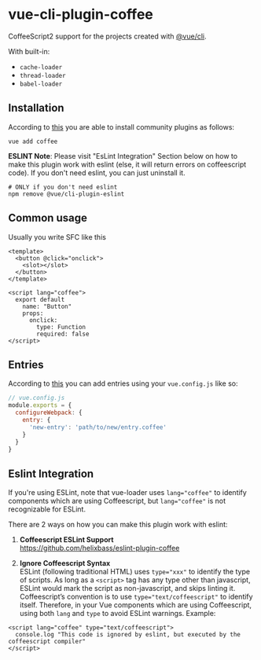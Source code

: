 # vue-cli-plugin-coffee

CoffeeScript2 support for the projects created with [@vue/cli](https://github.com/vuejs/vue-cli).

With built-in:
* `cache-loader`
* `thread-loader`
* `babel-loader`

## Installation

According to [this](https://cli.vuejs.org/guide/plugins-and-presets.html#installing-plugins-in-an-existing-project) you are able to install community plugins as follows:

```shell
vue add coffee
```

__ESLINT Note__: Please visit "EsLint Integration" Section below on how to make this plugin work with eslint (else, it will return errors on coffeescript code).
If you don't need eslint, you can just uninstall it.
```shell
# ONLY if you don't need eslint
npm remove @vue/cli-plugin-eslint
```

## Common usage

Usually you write SFC like this

```vue
<template>
  <button @click="onclick">
    <slot></slot>
  </button>
</template>

<script lang="coffee">
  export default
    name: "Button"
    props:
      onclick:
        type: Function
        required: false
</script>
```

## Entries

According to [this](https://cli.vuejs.org/config/#configurewebpack) you can add entries using your `vue.config.js` like so:

```javascript
// vue.config.js
module.exports = {
  configureWebpack: {
    entry: {
      'new-entry': 'path/to/new/entry.coffee'
    }
  }
}

```

## Eslint Integration
If you're using ESLint, note that vue-loader uses `lang="coffee"` to identify components which are using Coffeescript, but `lang="coffee"` is not recognizable for ESLint. 

There are 2 ways on how you can make this plugin work with eslint:

1. __Coffeescript ESLint Support__  
https://github.com/helixbass/eslint-plugin-coffee

2. __Ignore Coffeescript Syntax__  
ESLint (following traditional HTML) uses `type="xxx"` to identify the type of scripts. As long as a `<script>` tag has any type other than javascript, ESLint would mark the script as non-javascript, and skips linting it. Coffeescript’s convention is to use `type="text/coffeescript"` to identify itself. Therefore, in your Vue components which are using Coffeescript, using both `lang` and `type` to avoid ESLint warnings.
Example:
```vue
<script lang="coffee" type="text/coffeescript">
  console.log "This code is ignored by eslint, but executed by the coffeescript compiler"
</script>
```
